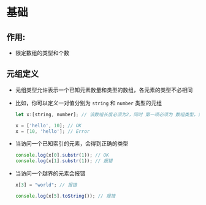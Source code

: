 # 基础

## 作用:

  - 限定数组的类型和个数

## 元组定义

  - 元组类型允许表示一个已知元素数量和类型的数组，各元素的类型不必相同

  - 比如，你可以定义一对值分别为 `string` 和 `number` 类型的元组

    ```js
    let x:[string, number]; // 该数组长度必须为2，同时 第一项必须为 数组类型，第二项为数字类型

    x = ['hello', 10]; // OK
    x = [10, 'hello']; // Error
    ```

  - 当访问一个已知索引的元素，会得到正确的类型

    ```js
    console.log(x[0].substr(1)); // OK
    console.log(x[1].substr(1)); // 报错
    ```

  - 当访问一个越界的元素会报错

    ```js
    x[3] = "world"; // 报错

    console.log(x[5].toString()); // 报错
    ```

